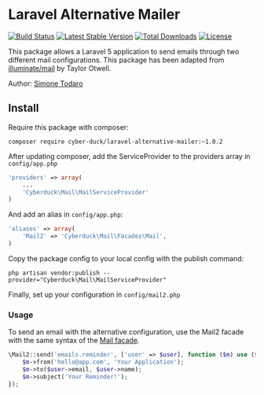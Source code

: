 # Laravel Alternative Mailer
[![Build Status](https://travis-ci.org/Cyber-Duck/Laravel-Alternative-Mailer.svg?branch=master)](https://travis-ci.org/Cyber-Duck/Laravel-Alternative-Mailer)
[![Latest Stable Version](https://poser.pugx.org/cyber-duck/laravel-alternative-mailer/v/stable)](https://packagist.org/packages/cyber-duck/laravel-alternative-mailer)
[![Total Downloads](https://poser.pugx.org/cyber-duck/laravel-alternative-mailer/downloads)](https://packagist.org/packages/cyber-duck/laravel-alternative-mailer)
[![License](https://poser.pugx.org/cyber-duck/laravel-alternative-mailer/license)](https://packagist.org/packages/cyber-duck/laravel-alternative-mailer)

This package allows a Laravel 5 application to send emails through two different mail configurations. This package has been adapted from [illuminate/mail](https://github.com/illuminate/mail) by Taylor Otwell.

Author: [Simone Todaro](https://github.com/SimoTod)

## Install
Require this package with composer:
```
composer require cyber-duck/laravel-alternative-mailer:~1.0.2
```

After updating composer, add the ServiceProvider to the providers array in `config/app.php`
```php
'providers' => array(
    ...
    'Cyberduck\Mail\MailServiceProvider'
)
```

And add an alias in `config/app.php`:
```php
'aliases' => array(
    'Mail2' => 'Cyberduck\Mail\Facades\Mail',
)
```

Copy the package config to your local config with the publish command:
```
php artisan vendor:publish --provider="Cyberduck\Mail\MailServiceProvider"
```

Finally, set up your configuration in `config/mail2.php`

### Usage
To send an email with the alternative configuration, use the Mail2 facade with the same syntax of the [Mail facade](https://laravel.com/docs/master/mail#sending-mail).
```php
\Mail2::send('emails.reminder', ['user' => $user], function ($m) use ($user) {
    $m->from('hello@app.com', 'Your Application');
    $m->to($user->email, $user->name);
    $m->subject('Your Reminder!');
});
```
